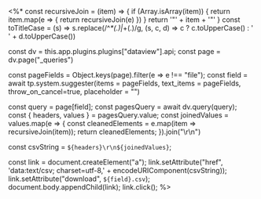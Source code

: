 <%*
const recursiveJoin = (item) => {
	if (Array.isArray(item)) {
		return item.map(e => {
			return recursiveJoin(e)
		})
	}
	return '\"' + item + '\"'
}
const toTitleCase = (s) =>
  s.replace(/^_*(.)|_+(.)/g, (s, c, d) => c ? c.toUpperCase() : ' ' + d.toUpperCase())

const dv = this.app.plugins.plugins["dataview"].api;
const page = dv.page("_queries")

const pageFields = Object.keys(page).filter(e => e !== "file");
const field = await tp.system.suggester(items = pageFields, text_items = pageFields, throw_on_cancel=true, placeholder = "")

const query = page[field];
const pagesQuery = await dv.query(query);
const { headers, values } = pagesQuery.value;
const joinedValues = values.map(e => {
    const cleanedElements = e.map(item => recursiveJoin(item));
    return cleanedElements;
}).join("\r\n")

const csvString = `${headers}\r\n${joinedValues}`;

const link = document.createElement("a");
link.setAttribute("href", 'data:text/csv; charset=utf-8,' + encodeURIComponent(csvString));
link.setAttribute("download", `${field}.csv`);
document.body.appendChild(link);
link.click();
%>